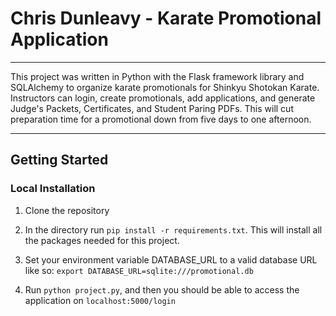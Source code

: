 # Chris Dunleavy - Karate Promotional Application
----
This project was written in Python with the Flask framework library and SQLAlchemy to organize karate promotionals for Shinkyu Shotokan Karate. Instructors can login, create promotionals, add applications, and generate Judge's Packets, Certificates, and Student Paring PDFs. This will cut preparation time for a promotional down from five days to one afternoon.

----
## Getting Started
### Local Installation
1. Clone the repository

2. In the directory run `pip install -r requirements.txt`. This will install all the packages needed for this project.

3. Set your environment variable DATABASE_URL to a valid database URL like so: `export DATABASE_URL=sqlite:///promotional.db`

4. Run `python project.py`, and then you should be able to access the application on `localhost:5000/login`


